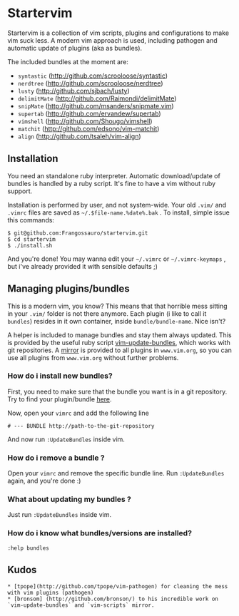 Startervim
==========

Startervim is a collection of vim scripts, plugins and configurations to make vim suck less. A modern vim
approach is used, including pathogen and automatic update of plugins (aka as bundles).

The included bundles at the moment are:

* `syntastic` (http://github.com/scrooloose/syntastic)
* `nerdtree` (http://github.com/scrooloose/nerdtree)
* `lusty` (http://github.com/sjbach/lusty)
* `delimitMate` (http://github.com/Raimondi/delimitMate)
* `snipMate` (http://github.com/msanders/snipmate.vim)
* `supertab` (http://github.com/ervandew/supertab)
* `vimshell` (http://github.com/Shougo/vimshell)
* `matchit` (http://github.com/edsono/vim-matchit)
* `align` (http://github.com/tsaleh/vim-align)

Installation
------------

You need an standalone ruby interpreter. Automatic download/update of bundles is handled by a ruby script.
It's fine to have a vim without ruby support.

Installation is performed by user, and not system-wide. Your old `.vim/` and `.vimrc` files are saved
as `~/.$file-name.%date%.bak` . To install, simple issue this commands:

    $ git@github.com:Frangossauro/startervim.git
    $ cd startervim
    $ ./install.sh

And you're done! You may wanna edit your `~/.vimrc` or `~/.vimrc-keymaps` , but i've already provided it
with sensible defaults ;)

Managing plugins/bundles
------------------------
   
This is a modern vim, you know? This means that that horrible mess sitting in your `.vim/` folder is not
there anymore. Each plugin (i like to call it `bundles`) resides in it own container, inside `bundle/bundle-name`.
Nice isn't? 

A helper is included to manage bundles and stay them always updated. This is provided by the useful ruby
script [vim-update-bundles](http://github.com/bronson/vim-update-bundles), which works with git
repositories. A [mirror](http://github.com/vim-scripts) is provided to all plugins in `www.vim.org`, 
so you can use all plugins from `www.vim.org` without further problems. 

### How do i install new bundles?

First, you need to make sure that the bundle you want is in a git repository. 
Try to find your plugin/bundle [here](http://github.com/vim-scripts).

Now, open your `vimrc` and add the following line

    # --- BUNDLE http://path-to-the-git-repository

And now run `:UpdateBundles` inside vim.

### How do i remove a bundle ?

Open your `vimrc` and remove the specific bundle line. Run `:UpdateBundles` again, and you're 
done :)

### What about updating my bundles ?

Just run `:UpdateBundles` inside vim.

### How do i know what bundles/versions are installed?

    :help bundles

Kudos
-----

    * [tpope](http://github.com/tpope/vim-pathogen) for cleaning the mess with vim plugins (pathogen)
    * [bronsom] (http://github.com/bronson/) to his incredible work on `vim-update-bundles` and `vim-scripts` mirror.
